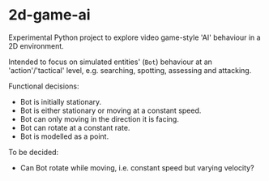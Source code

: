 # 2d-game-ai

Experimental Python project to explore video game-style 'AI' behaviour in a 2D
environment.

Intended to focus on simulated entities' (`Bot`) behaviour at an 'action'/'tactical'
level, e.g. searching, spotting, assessing and attacking.

Functional decisions:

- Bot is initially stationary.
- Bot is either stationary or moving at a constant speed.
- Bot can only moving in the direction it is facing.
- Bot can rotate at a constant rate.
- Bot is modelled as a point.

To be decided:

- Can Bot rotate while moving, i.e. constant speed but varying velocity?
